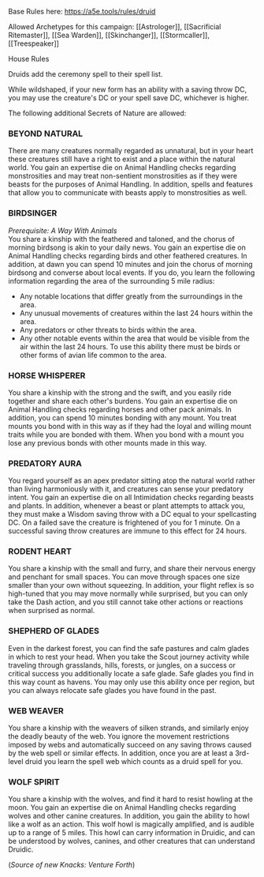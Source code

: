 Base Rules here: https://a5e.tools/rules/druid

Allowed Archetypes for this campaign: [[Astrologer]], [[Sacrificial Ritemaster]], [[Sea Warden]], [[Skinchanger]], [[Stormcaller]], [[Treespeaker]]

House Rules

Druids add the ceremony spell to their spell list.

While wildshaped, if your new form has an ability with a saving throw DC, you may use the creature's DC or your spell save DC, whichever is higher.

The following additional Secrets of Nature are allowed:
### BEYOND NATURAL
There are many creatures normally regarded as unnatural, but in your heart these creatures still have a right to exist and a place within the natural world. You gain an expertise die on Animal Handling checks regarding monstrosities and may treat non-sentient monstrosities as if they were beasts for the purposes of Animal Handling. In addition, spells and features that allow you to communicate with beasts apply to monstrosities as well.
### BIRDSINGER 
*Prerequisite: A Way With Animals* <br>
You share a kinship with the feathered and taloned, and the chorus of morning birdsong is akin to your daily news. You gain an expertise die on Animal Handling checks regarding birds and other feathered creatures. In addition, at dawn you can spend 10 minutes and join the chorus of morning birdsong and converse about local events. If you do, you learn the following information regarding the area of the surrounding 5 mile radius: 
- Any notable locations that differ greatly from the surroundings in the area. 
- Any unusual movements of creatures within the last 24 hours within the area. 
- Any predators or other threats to birds within the area. 
- Any other notable events within the area that would be visible from the air within the last 24 hours. 
To use this ability there must be birds or other forms of avian life common to the area.
### HORSE WHISPERER 
You share a kinship with the strong and the swift, and you easily ride together and share each other's burdens. You gain an expertise die on Animal Handling checks regarding horses and other pack animals. In addition, you can spend 10 minutes bonding with any mount. You treat mounts you bond with in this way as if they had the loyal and willing mount traits while you are bonded with them. When you bond with a mount you lose any previous bonds with other mounts made in this way.
### PREDATORY AURA 
You regard yourself as an apex predator sitting atop the natural world rather than living harmoniously with it, and creatures can sense your predatory intent. You gain an expertise die on all Intimidation checks regarding beasts and plants. In addition, whenever a beast or plant attempts to attack you, they must make a Wisdom saving throw with a DC equal to your spellcasting DC. On a failed save the creature is frightened of you for 1 minute. On a successful saving throw creatures are immune to this effect for 24 hours. 
### RODENT HEART 
You share a kinship with the small and furry, and share their nervous energy and penchant for small spaces. You can move through spaces one size smaller than your own without squeezing. In addition, your flight reflex is so high-tuned that you may move normally while surprised, but you can only take the Dash action, and you still cannot take other actions or reactions when surprised as normal.
### SHEPHERD OF GLADES 
Even in the darkest forest, you can find the safe pastures and calm glades in which to rest your head. When you take the Scout journey activity while traveling through grasslands, hills, forests, or jungles, on a success or critical success you additionally locate a safe glade. Safe glades you find in this way count as havens. You may only use this ability once per region, but you can always relocate safe glades you have found in the past. 
### WEB WEAVER 
You share a kinship with the weavers of silken strands, and similarly enjoy the deadly beauty of the web. You ignore the movement restrictions imposed by webs and automatically succeed on any saving throws caused by the web spell or similar effects. In addition, once you are at least a 3rd-level druid you learn the spell web which counts as a druid spell for you. 
### WOLF SPIRIT 
You share a kinship with the wolves, and find it hard to resist howling at the moon. You gain an expertise die on Animal Handling checks regarding wolves and other canine creatures. In addition, you gain the ability to howl like a wolf as an action. This wolf howl is magically amplified, and is audible up to a range of 5 miles. This howl can carry information in Druidic, and can be understood by wolves, canines, and other creatures that can understand Druidic.

(*Source of new Knacks: Venture Forth*)